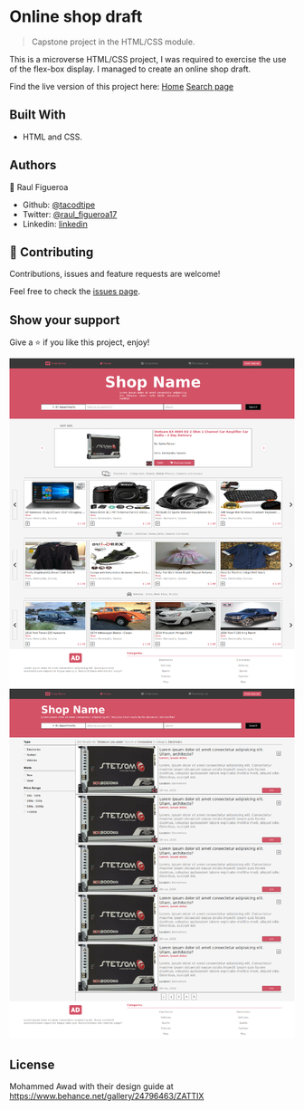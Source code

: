 # Online shop draft

> Capstone project in the HTML/CSS module.

This is a microverse HTML/CSS project, I was required to exercise the use of the flex-box display.
I managed to create an online shop draft.

Find the live version of this project here: 
[Home](https://raw.githack.com/tacodtripe/online-shop/features/index.html)
[Search page](https://raw.githack.com/tacodtripe/online-shop/features/search.html)

## Built With

- HTML and CSS.

## Authors

👤 Raul Figueroa

- Github: [@tacodtipe](https://github.com/tacodtripe)
- Twitter: [@raul_figueroa17](https://twitter.com/raul_figueroa17)
- Linkedin: [linkedin](https://www.linkedin.com/in/luis-raul-figueroa-soto-63411118a/)

## 🤝 Contributing

Contributions, issues and feature requests are welcome!

Feel free to check the [issues page](issues/).

## Show your support

Give a ⭐️ if you like this project, enjoy!

![screenshot](home-screenshot.png)
![screenshot](search-screenshot.png)

## License

Mohammed Awad with their design guide at https://www.behance.net/gallery/24796463/ZATTIX
